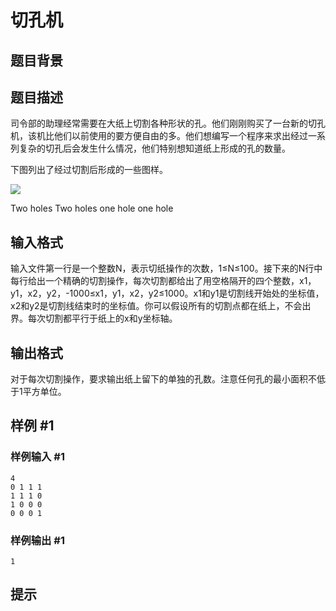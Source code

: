 # 切孔机

## 题目背景



## 题目描述

司令部的助理经常需要在大纸上切割各种形状的孔。他们刚刚购买了一台新的切孔机，该机比他们以前使用的要方便自由的多。他们想编写一个程序来求出经过一系列复杂的切孔后会发生什么情况，他们特别想知道纸上形成的孔的数量。

下图列出了经过切割后形成的一些图样。

 ![](https://cdn.luogu.com.cn/upload/pic/95.png) 

Two holes              Two holes                     one hole                     one hole


## 输入格式

输入文件第一行是一个整数N，表示切纸操作的次数，1≤N≤100。接下来的N行中每行给出一个精确的切割操作，每次切割都给出了用空格隔开的四个整数，x1，y1，x2，y2，-1000≤x1，y1，x2，y2≤1000。x1和y1是切割线开始处的坐标值，x2和y2是切割线结束时的坐标值。你可以假设所有的切割点都在纸上，不会出界。每次切割都平行于纸上的x和y坐标轴。


## 输出格式

对于每次切割操作，要求输出纸上留下的单独的孔数。注意任何孔的最小面积不低于1平方单位。


## 样例 #1

### 样例输入 #1
```
4
0 1 1 1
1 1 1 0
1 0 0 0
0 0 0 1
```

### 样例输出 #1

```
1
```

## 提示


